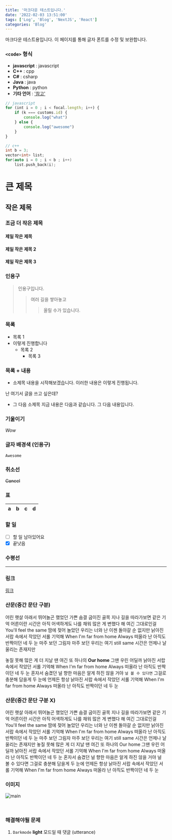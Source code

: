 ```yaml
---
title: '마크다운 테스트입니다.'
date: '2022-02-03 13:51:00'
tags: ['Log', 'Blog', 'NextJS', 'React']
categories: 'Blog'
---
```


마크다운 테스트용입니다. 이 페이지를 통해 글자 폰트를 수정 및 보완합니다.

### `<code>` 형식

-   **javascript** : javascript
-   **C++** : cpp
-   **C#** : csharp
-   **Java** : java
-   **Python** : python
-   **기타 언어** : ['참고'](https://prismjs.com/#supported-languages)

```javascript
// javascript
for (int i = 0 ; i < focal.length; i++) {
    if (k === customs.id) {
        console.log("what")
    } else {
        console.log("awesome")
    }
}
```

```cpp
// c++
int b = 3;
vector<int> list;
for(auto i = 0 ; i < b ; i++)
    list.push_back(i);
```

# 큰 제목

## 작은 제목

### 조금 더 작은 제목

#### 제일 작은 제목

#### 제일 작은 제목 2

#### 제일 작은 제목 3

### 인용구

> 인용구입니다.
>
> > 여러 길을 쌓아놓고
> >
> > > 올릴 수가 있습니다.

### 목록

-   목록 1
-   이렇게 진행합니다
    -   목록 2
        -   목록 3

### 목록 + 내용

-   소제목 내용을 시작해보겠습니다.
    이러한 내용은 이렇게 진행됩니다.

난 여기서 글을 쓰고 싶은데?

-   그 다음 소제목 지금 내용은 다음과 같습니다.
    그 다음 내용입니다.

### 기울이기

_Wow_

### 글자 배경색 (인용구)

`Awesome`

### 취소선

~~Cancel~~

### 표

| a   | b   |   c |  d  |
| --- | :-- | --: | :-: |

### 할 일

-   [ ] 할 일 남아있어요
-   [x] 끝낫음

### 수평선

---

### 링크

[링크](http://www.google.co.kr '링크입니다')

### 산문(중간 문단 구분)

어린 햇살 아래서 뛰어놀곤 했었던 가쁜 숨결 굽이진 골목 지나 길을 따라가보면 같은 기억 어른이란 시간은 아직 어색하게도 나를 채워 많은 게 변했다 해 여긴 그대로인걸 You'll feel the same 땀에 젖어 놀았던 우리는 너와 난 이젠 돌아갈 순 없지만 낡아진 서랍 속에서 작았던 서롤 기억해 When I'm far from home Always 떠올라 난 아직도 반짝이던 네 두 눈 마주 보던 그림자 마주 보던 우리는 여기 still same 시간은 언제나 날 울리는 존재지만

놓질 못해 많은 게 더 지날 땐 여긴 또 하나의 **Our home** 그땐 우린 어딜까 낡아진 서랍 속에서 작았던 서롤 기억해 When I'm far from home Always 떠올라 난 아직도 반짝이던 네 두 눈 혼자서 숨겼던 널 향한 마음은 알게 하진 않을 거야 `널 볼 수 있다면` 그걸로 충분해 담을게 두 눈에 언제든 항상 낡아진 서랍 속에서 작았던 서롤 기억해 When I'm far from home Always 떠올라 난 아직도 반짝이던 네 두 눈

### 산문(중간 문단 구분 X)

어린 햇살 아래서 뛰어놀곤 했었던 가쁜 숨결 굽이진 골목 지나 길을 따라가보면 같은 기억 어른이란 시간은 아직 어색하게도 나를 채워 많은 게 변했다 해 여긴 그대로인걸 You'll feel the same 땀에 젖어 놀았던 우리는 너와 난 이젠 돌아갈 순 없지만 낡아진 서랍 속에서 작았던 서롤 기억해 When I'm far from home Always 떠올라 난 아직도 반짝이던 네 두 눈 마주 보던 그림자 마주 보던 우리는 여기 still same 시간은 언제나 날 울리는 존재지만
놓질 못해 많은 게 더 지날 땐 여긴 또 하나의 Our home 그땐 우린 어딜까 낡아진 서랍 속에서 작았던 서롤 기억해 When I'm far from home Always 떠올라 난 아직도 반짝이던 네 두 눈 혼자서 숨겼던 널 향한 마음은 알게 하진 않을 거야 널 볼 수 있다면 그걸로 충분해 담을게 두 눈에 언제든 항상 낡아진 서랍 속에서 작았던 서롤 기억해 When I'm far from home Always 떠올라 난 아직도 반짝이던 네 두 눈

### 이미지

![main](https://user-images.githubusercontent.com/79848632/150446148-b4b13e64-2010-4fe6-a707-553c9d32b38c.png)

&nbsp;
&nbsp;
&nbsp;

### 해결해야될 문제

1. `Darkmode` **light** 모드일 때 댓글 (utterance)
